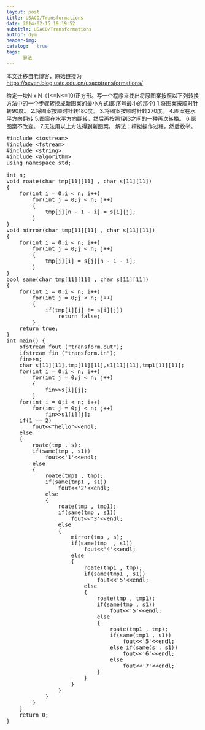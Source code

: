 ```yaml
---
layout: post
title: USACO/Transformations
date: 2014-02-15 19:19:52
subtitle: USACO/Transformations
author: dym
header-img:
catalog:   true
tags:
     -算法
---
```


本文迁移自老博客，原始链接为 <https://seven.blog.ustc.edu.cn/usacotransformations/>

给定一块N x N（1<=N<=10)正方形。写一个程序来找出将原图案按照以下列转换方法中的一个步骤转换成新图案的最小方式(即序号最小的那个) 
1.将图案按顺时针转90度。 
2.将图案按顺时针转180度。 
3.将图案按顺时针转270度。 
4.图案在水平方向翻转 
5.图案在水平方向翻转，然后再按照1到3之间的一种再次转换。 
6.原图案不改变。 
7.无法用以上方法得到新图案。
解法：模拟操作过程，然后枚举。 
<pre class = "brush:[cpp]">
#include &lt;iostream&gt;
#include &lt;fstream&gt;
#include &lt;string&gt;
#include &lt;algorithm&gt;
using namespace std;

int n;
void roate(char tmp[11][11] , char s[11][11])
{
    for(int i = 0;i < n; i++)
        for(int j = 0;j < n; j++)
        {
            tmp[j][n - 1 - i] = s[i][j];
        }
}
void mirror(char tmp[11][11] , char s[11][11])
{
    for(int i = 0;i < n; i++)
        for(int j = 0;j < n; j++)
        {
            tmp[j][i] = s[j][n - 1 - i];
        }
}
bool same(char tmp[11][11] , char s[11][11])
{
    for(int i = 0;i < n; i++)
        for(int j = 0;j < n; j++)
        {
            if(tmp[i][j] != s[i][j])
                return false;
        }
    return true;
}
int main() {
    ofstream fout ("transform.out");
    ifstream fin ("transform.in");
    fin&gt;&gt;n;
    char s[11][11],tmp[11][11],s1[11][11],tmp1[11][11];
    for(int i = 0;i < n; i++)
        for(int j = 0;j < n; j++)
        {
            fin&gt;&gt;s[i][j];
        }
    for(int i = 0;i < n; i++)
        for(int j = 0;j < n; j++)
            fin&gt;&gt;s1[i][j];
    if(1 == 2)
        fout&lt;&lt;"hello"&lt;&lt;endl;
    else
    {
        roate(tmp , s);
        if(same(tmp , s1))
            fout&lt;&lt;'1'&lt;&lt;endl;
        else
        {
            roate(tmp1 , tmp);
            if(same(tmp1 , s1))
                fout&lt;&lt;'2'&lt;&lt;endl;
            else
            {
                roate(tmp , tmp1);
                if(same(tmp , s1))
                    fout&lt;&lt;'3'&lt;&lt;endl;
                else
                {
                    mirror(tmp , s);
                    if(same(tmp  , s1))
                        fout&lt;&lt;'4'&lt;&lt;endl;
                    else
                    {
                        roate(tmp1 , tmp);
                        if(same(tmp1 , s1))
                            fout&lt;&lt;'5'&lt;&lt;endl;
                        else
                        {
                            roate(tmp , tmp1);
                            if(same(tmp , s1))
                                fout&lt;&lt;'5'&lt;&lt;endl;
                            else
                            {
                                roate(tmp1 , tmp);
                                if(same(tmp1 , s1))
                                    fout&lt;&lt;'5'&lt;&lt;endl;
                                else if(same(s , s1))
                                    fout&lt;&lt;'6'&lt;&lt;endl;
                                else
                                    fout&lt;&lt;'7'&lt;&lt;endl;
                            }
                        }
                    }
                }
            }
        }
    }
    return 0;
}
</pre>

